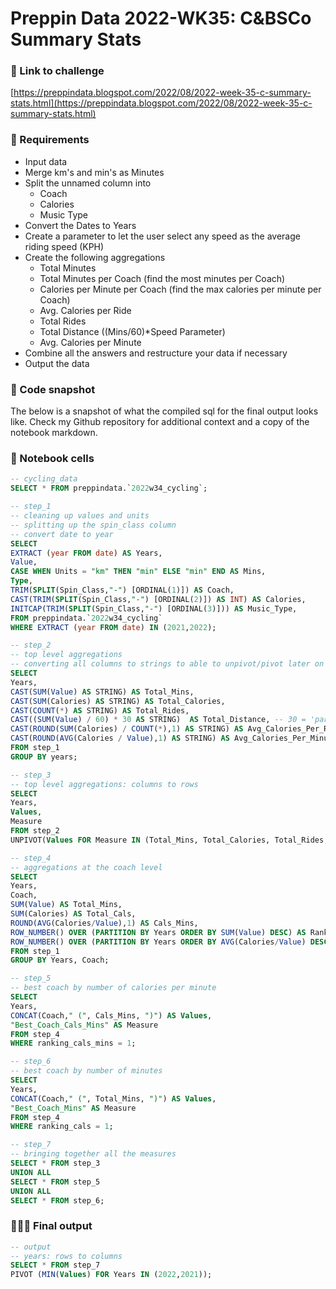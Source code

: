 # Preppin Data 2022-WK35: C&BSCo Summary Stats

### **🔗 Link to challenge**
[https://preppindata.blogspot.com/2022/08/2022-week-35-c-summary-stats.html](https://preppindata.blogspot.com/2022/08/2022-week-35-c-summary-stats.html)


### **🎯 Requirements**
- Input data
- Merge km's and min's as Minutes
- Split the unnamed column into
  - Coach
  - Calories
  - Music Type
- Convert the Dates to Years
- Create a parameter to let the user select any speed as the average riding speed (KPH)
- Create the following aggregations
  - Total Minutes
  - Total Minutes per Coach (find the most minutes per Coach)
  - Calories per Minute per Coach (find the max calories per minute per Coach)
  - Avg. Calories per Ride
  - Total Rides
  - Total Distance ((Mins/60)*Speed Parameter)
  - Avg. Calories per Minute
- Combine all the answers and restructure your data if necessary
- Output the data


### 📸 Code snapshot
The below is a snapshot of what the compiled sql for the final output looks like. Check my Github repository for additional context and a copy of the notebook markdown.


### **📒 Notebook cells**

```sql
-- cycling_data
SELECT * FROM preppindata.`2022w34_cycling`;
```

```sql
-- step_1
-- cleaning up values and units
-- splitting up the spin_class column
-- convert date to year
SELECT
EXTRACT (year FROM date) AS Years,
Value,
CASE WHEN Units = "km" THEN "min" ELSE "min" END AS Mins,
Type,
TRIM(SPLIT(Spin_Class,"-") [ORDINAL(1)]) AS Coach,
CAST(TRIM(SPLIT(Spin_Class,"-") [ORDINAL(2)]) AS INT) AS Calories,
INITCAP(TRIM(SPLIT(Spin_Class,"-") [ORDINAL(3)])) AS Music_Type,
FROM preppindata.`2022w34_cycling`
WHERE EXTRACT (year FROM date) IN (2021,2022);
```

```sql
-- step_2
-- top level aggregations 
-- converting all columns to strings to able to unpivot/pivot later on in the process
SELECT 
Years,
CAST(SUM(Value) AS STRING) AS Total_Mins,
CAST(SUM(Calories) AS STRING) AS Total_Calories,
CAST(COUNT(*) AS STRING) AS Total_Rides,
CAST((SUM(Value) / 60) * 30 AS STRING)  AS Total_Distance, -- 30 = 'parameter' value
CAST(ROUND(SUM(Calories) / COUNT(*),1) AS STRING) AS Avg_Calories_Per_Ride,
CAST(ROUND(AVG(Calories / Value),1) AS STRING) AS Avg_Calories_Per_Minute
FROM step_1
GROUP BY years;
```

```sql
-- step_3
-- top level aggregations: columns to rows
SELECT
Years,
Values,
Measure
FROM step_2
UNPIVOT(Values FOR Measure IN (Total_Mins, Total_Calories, Total_Rides, Total_Distance, Avg_Calories_Per_Ride, Avg_Calories_Per_Minute));
```

```sql
-- step_4
-- aggregations at the coach level
SELECT 
Years,
Coach,
SUM(Value) AS Total_Mins,
SUM(Calories) AS Total_Cals,
ROUND(AVG(Calories/Value),1) AS Cals_Mins,
ROW_NUMBER() OVER (PARTITION BY Years ORDER BY SUM(Value) DESC) AS Ranking_Cals,
ROW_NUMBER() OVER (PARTITION BY Years ORDER BY AVG(Calories/Value) DESC) AS Ranking_Cals_Mins
FROM step_1
GROUP BY Years, Coach;
```

```sql
-- step_5
-- best coach by number of calories per minute
SELECT
Years,
CONCAT(Coach," (", Cals_Mins, ")") AS Values,
"Best_Coach_Cals_Mins" AS Measure
FROM step_4
WHERE ranking_cals_mins = 1;
```

```sql
-- step_6
-- best coach by number of minutes
SELECT
Years,
CONCAT(Coach," (", Total_Mins, ")") AS Values,
"Best_Coach_Mins" AS Measure
FROM step_4
WHERE ranking_cals = 1;
```

```sql
-- step_7
-- bringing together all the measures
SELECT * FROM step_3
UNION ALL
SELECT * FROM step_5
UNION ALL
SELECT * FROM step_6;
```


### 👩🏼‍💻 Final output

```sql
-- output
-- years: rows to columns
SELECT * FROM step_7
PIVOT (MIN(Values) FOR Years IN (2022,2021));

```